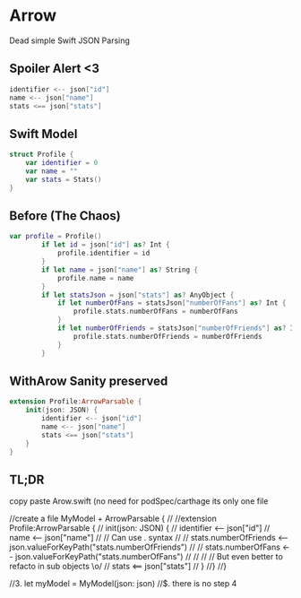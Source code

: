 # Arrow
Dead simple Swift JSON Parsing

Spoiler Alert <3
---
```swift
identifier <-- json["id"]
name <-- json["name"]
stats <== json["stats"]
```

Swift Model
-
```swift
struct Profile {
    var identifier = 0
    var name = ""
    var stats = Stats()
}
```


Before (The Chaos)
-
```swift
var profile = Profile()
        if let id = json["id"] as? Int {
            profile.identifier = id
        }
        if let name = json["name"] as? String {
            profile.name = name
        }
        if let statsJson = json["stats"] as? AnyObject {
            if let numberOfFans = statsJson["numberOfFans"] as? Int {
                profile.stats.numberOfFans = numberOfFans
            }
            if let numberOfFriends = statsJson["numberOfFriends"] as? Int {
                profile.stats.numberOfFriends = numberOfFriends
            }
        }
```


WithArow Sanity preserved
-

```swift
extension Profile:ArrowParsable {
    init(json: JSON) {
        identifier <-- json["id"]
        name <-- json["name"]
        stats <== json["stats"]
    }
}
```

TL;DR
--
copy paste Arow.swift (no need for podSpec/carthage its only one file

//create a file MyModel + ArrowParsable {
//    //extension Profile:ArrowParsable {
//    init(json: JSON) {
//        identifier <-- json["id"]
//        name <-- json["name"]
//        // Can use . syntax
//        //        stats.numberOfFriends <-- json.valueForKeyPath("stats.numberOfFriends")
//        //        stats.numberOfFans <-- json.valueForKeyPath("stats.numberOfFans")
//        //
//        // But even better to refacto in sub objects \o/
//        stats <== json["stats"]
//    }
//}
//}

//3. let myModel = MyModel(json: json)
//$. there is no step 4
